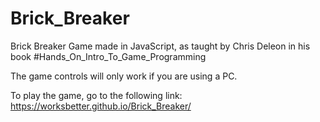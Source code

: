 # Brick_Breaker

Brick Breaker Game made in JavaScript, as taught by Chris Deleon in his book #Hands_On_Intro_To_Game_Programming

The game controls will only work if you are using a PC.

To play the game, go to the following link:
https://worksbetter.github.io/Brick_Breaker/
